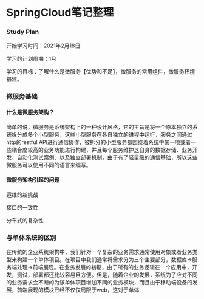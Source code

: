 # 		SpringCloud笔记整理

### Study Plan

开始学习时间：2021年2月18日

学习的计划周期：1月

学习的目标：了解什么是微服务【优势和不足】，微服务的常用组件，微服务环境搭建。

### 微服务基础

#### 什么是微服务架构？

简单的说，微服务是系统架构上的一种设计风格，它的主旨是将一个原本独立的系统拆分成多个小型服务，这些小型服务在各自独立的进程中运行，服务之间通过http的restful API进行通信协作，被拆分的小型服务都围绕着系统中某一项或者一些耦合度较高的业务功能进行构建，并且每个服务维护这自身的数据存储、业务开发、自动化测试案例、以及独立部署机制，由于有了轻量级的通信基础，所以这些微服务可以使用不同的语言来编写。

#### 微服务架构引起的问题

运维的新挑战

接口的一致性

分布式的复杂性

### 与单体系统的区别

在传统的企业系统架构中，我们针对一个复杂的业务需求通常使用对象或者业务类型来构建一个单体项目。在项目中我们通常将需求分为三个主要部分，数据库->服务端处理->前端展现。在业务发展的初期，由于所有的业务逻辑在一个应用中，开发，测试，部署都还比较容易且方便。但是，随着企业的发展，系统为了应对不同的业务需求会不断的为该单体项目增加不同的业务模块，而且由于移动端设备的发展，前端展现的模块已经不仅仅局限于web，这对于单体







